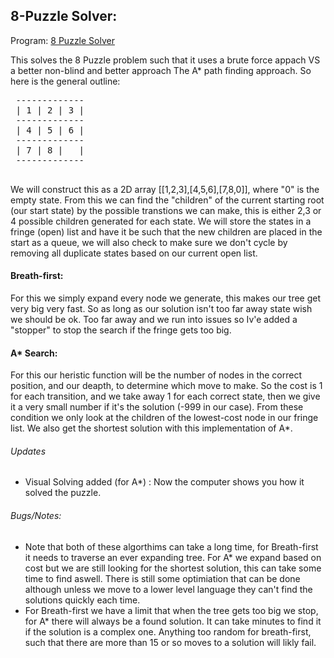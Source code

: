 <h2>8-Puzzle Solver:</h2>

 <div>
 Program: <a href="http://cs.iupui.edu/~spdwiecz/JavaScript/csci487_Proj1/projAI.html">8 Puzzle Solver</a>
 </div>

<p>This solves the 8 Puzzle problem such that it uses a brute force appach VS a better non-blind and better approach The A* path finding approach. So here is the general outline:</p>
<pre>
 -------------
 | 1 | 2 | 3 |
 -------------
 | 4 | 5 | 6 |
 -------------
 | 7 | 8 |   |
 -------------
 </pre>
 <p>
 We will construct this as a 2D array [[1,2,3],[4,5,6],[7,8,0]], where "0" is the empty state. From this we can find the "children" of the current starting root (our start state) by the possible transtions we can make, this is either 2,3 or 4 possible children generated for each state. We will store the states in a fringe (open) list and have it be such that the new children are placed in the start as a queue, we will also check to make sure we don't cycle by removing all duplicate states based on our current open list.
 </p>
 <h4>Breath-first:</h4>
 <p>
 For this we simply expand every node we generate, this makes our tree get very big very fast. So as long as our solution isn't too far away state wish we should be ok. Too far away and we run into issues so Iv'e added a "stopper" to stop the search if the fringe gets too big.
 </p>
 <h4>A* Search:</h4>
 <p>
 For this our heristic function will be the number of nodes in the correct position, and our deapth, to determine which move to make. So the cost is 1 for each transition, and we take away 1 for each correct state, then we give it a very small number if it's the solution (-999 in our case). From these condition we only look at the children of the lowest-cost node in our fringe list. We also get the shortest solution with this implementation of A*.
 </p>
 
<h6>Updates</h6>
<ul>
<li>Visual Solving added (for A*) : Now the computer shows you how it solved the puzzle.</li>
</ul>

<h6>Bugs/Notes:</h6>
<ul>
<li>Note that both of these algorthims can take a long time, for Breath-first it needs to traverse an ever expanding tree. For A* we expand based on cost but we are still looking for the shortest solution, this can take some time to find aswell. There is still some optimiation that can be done although unless we move to a lower level language they can't find the solutions quickly each time.</li>
<li>For Breath-first we have a limit that when the tree gets too big we stop, for A* there will always be a found solution. It can take minutes to find it if the solution is a complex one. Anything too random for breath-first, such that there are more than 15 or so moves to a solution will likly fail.</li>
</ul>
